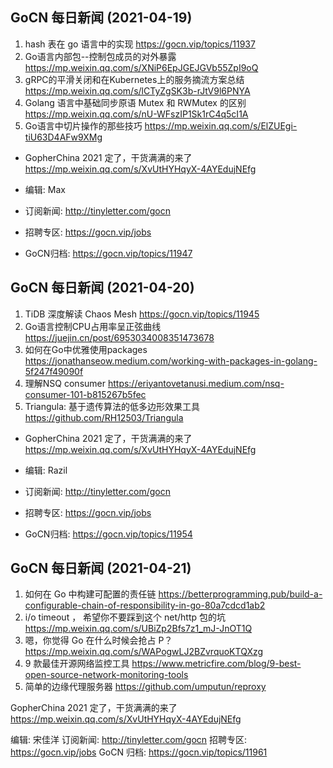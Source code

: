 ## GoCN 每日新闻 (2021-04-19)

1. hash 表在 go 语言中的实现 https://gocn.vip/topics/11937
2. Go语言内部包--控制包成员的对外暴露 https://mp.weixin.qq.com/s/XNiP6EpJGEJGVb55ZpI9oQ
3. gRPC的平滑关闭和在Kubernetes上的服务摘流方案总结 https://mp.weixin.qq.com/s/lCTyZgSK3b-rJtV9l6PNYA
4. Golang 语言中基础同步原语 Mutex 和 RWMutex 的区别 https://mp.weixin.qq.com/s/nU-WFszIP1Sk1rC4q5cI1A
5. Go语言中切片操作的那些技巧 https://mp.weixin.qq.com/s/ElZUEgi-tiU63D4AFw9XMg

- GopherChina 2021 定了，干货满满的来了 https://mp.weixin.qq.com/s/XvUtHYHqyX-4AYEdujNEfg

- 编辑: Max 
- 订阅新闻: http://tinyletter.com/gocn 
- 招聘专区: https://gocn.vip/jobs
- GoCN归档: https://gocn.vip/topics/11947

## GoCN 每日新闻 (2021-04-20)

1. TiDB 深度解读 Chaos Mesh https://gocn.vip/topics/11945
2. Go语言控制CPU占用率呈正弦曲线 https://juejin.cn/post/6953034008351473678
3. 如何在Go中优雅使用packages https://jonathanseow.medium.com/working-with-packages-in-golang-5f247f49090f
4. 理解NSQ consumer https://eriyantovetanusi.medium.com/nsq-consumer-101-b815267b5fec
5. Triangula: 基于遗传算法的低多边形效果工具 https://github.com/RH12503/Triangula

- GopherChina 2021 定了，干货满满的来了 https://mp.weixin.qq.com/s/XvUtHYHqyX-4AYEdujNEfg

- 编辑: Razil 
- 订阅新闻: http://tinyletter.com/gocn 
- 招聘专区: https://gocn.vip/jobs
- GoCN归档: https://gocn.vip/topics/11954

## GoCN 每日新闻 (2021-04-21)

1. 如何在 Go 中构建可配置的责任链 https://betterprogramming.pub/build-a-configurable-chain-of-responsibility-in-go-80a7cdcd1ab2
2. i/o timeout ， 希望你不要踩到这个 net/http 包的坑 https://mp.weixin.qq.com/s/UBiZp2Bfs7z1_mJ-JnOT1Q
3. 嗯，你觉得 Go 在什么时候会抢占 P？ https://mp.weixin.qq.com/s/WAPogwLJ2BZvrquoKTQXzg
4. 9 款最佳开源网络监控工具 https://www.metricfire.com/blog/9-best-open-source-network-monitoring-tools
5. 简单的边缘代理服务器 https://github.com/umputun/reproxy

GopherChina 2021 定了，干货满满的来了 https://mp.weixin.qq.com/s/XvUtHYHqyX-4AYEdujNEfg

编辑: 宋佳洋
订阅新闻: http://tinyletter.com/gocn
招聘专区: https://gocn.vip/jobs
GoCN 归档: https://gocn.vip/topics/11961
